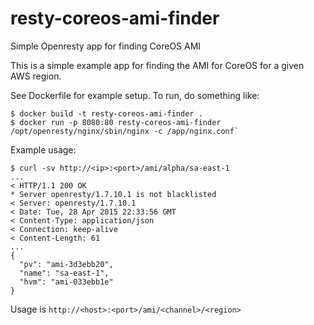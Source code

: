 # resty-coreos-ami-finder
Simple Openresty app for finding CoreOS AMI

This is a simple example app for finding the AMI for CoreOS for a
given AWS region.

See Dockerfile for example setup.  To run, do something like:
```
$ docker build -t resty-coreos-ami-finder .
$ docker run -p 8080:80 resty-coreos-ami-finder /opt/openresty/nginx/sbin/nginx -c /app/nginx.conf`
```

Example usage:

```
$ curl -sv http://<ip>:<port>/ami/alpha/sa-east-1
...
< HTTP/1.1 200 OK
* Server openresty/1.7.10.1 is not blacklisted
< Server: openresty/1.7.10.1
< Date: Tue, 28 Apr 2015 22:33:56 GMT
< Content-Type: application/json
< Connection: keep-alive
< Content-Length: 61
...
{
  "pv": "ami-3d3ebb20",
  "name": "sa-east-1",
  "hvm": "ami-033ebb1e"
}
```

Usage is `http://<host>:<port>/ami/<channel>/<region>`
